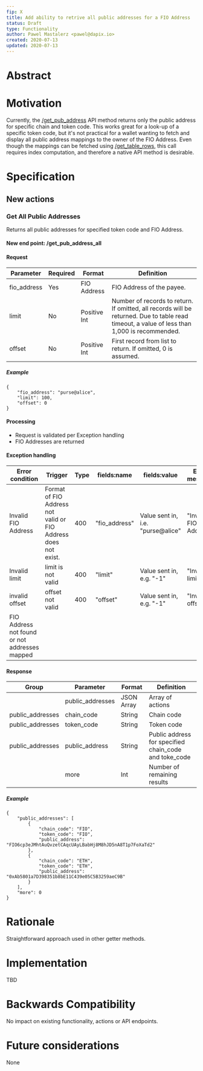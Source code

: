 ```yaml
---
fip: X
title: Add ability to retrive all public addresses for a FIO Address
status: Draft
type: Functionality
author: Pawel Mastalerz <pawel@dapix.io>
created: 2020-07-13
updated: 2020-07-13
---
```


# Abstract


# Motivation
Currently, the [/get_pub_address](https://developers.fioprotocol.io/api/api-spec/reference/get-pub-address/get-pub-address) API method returns only the public address for specific chain and token code. This works great for a look-up of a specific token code, but it's not practical for a wallet wanting to fetch and display all public address mappings to the owner of the FIO Address. Even though the mappings can be fetched using [/get_table_rows](https://developers.fioprotocol.io/api/api-spec/reference/get-table-rows/get-table-rows), this call requires index computation, and therefore a native API method is desirable.

# Specification
## New actions
### Get All Public Addresses
Returns all public addresses for specified token code and FIO Address.
#### New end point: /get_pub_address_all
#### Request
|Parameter|Required|Format|Definition|
|---|---|---|---|
|fio_address|Yes|FIO Address|FIO Address of the payee.|
|limit|No|Positive Int|Number of records to return. If omitted, all records will be returned. Due to table read timeout, a value of less than 1,000 is recommended.|
|offset|No|Positive Int|First record from list to return. If omitted, 0 is assumed.|
##### Example
```
{
	"fio_address": "purse@alice",
	"limit": 100,
	"offset": 0
}
```
#### Processing
* Request is validated per Exception handling
* FIO Addresses are returned
#### Exception handling
|Error condition|Trigger|Type|fields:name|fields:value|Error message|
|---|---|---|---|---|---|
|Invalid FIO Address|Format of FIO Address not valid or FIO Address does not exist.|400|"fio_address"|Value sent in, i.e. "purse@alice"|"Invalid FIO Address"|
|Invalid limit|limit is not valid|400|"limit"|Value sent in, e.g. "-1"|"Invalid limit"|
|invalid offset|offset not valid |400|"offset"|Value sent in, e.g. "-1"|"Invalid offset"|
|FIO Address not found or not addresses mapped
#### Response
|Group|Parameter|Format|Definition|
|---|---|---|---|
||public_addresses|JSON Array|Array of actions|
|public_addresses|chain_code|String|Chain code|
|public_addresses|token_code|String|Token code|
|public_addresses|public_address|String|Public address for specified chain_code and toke_code|
||more|Int|Number of remaining results|
##### Example
```
{
	"public_addresses": [
		{
			"chain_code": "FIO",
			"token_code": "FIO",
			"public_address": "FIO6cp3eJMhtAuQvzetCAqcUAyLBabHj8M8hJD5nA8T1p7FoXaTd2"
		},
		{
			"chain_code": "ETH",
			"token_code": "ETH",
			"public_address": "0xAb5801a7D398351b8bE11C439e05C5B3259aeC9B"
		}
	],
	"more": 0
}
```

# Rationale
Straightforward approach used in other getter methods.

# Implementation
TBD

# Backwards Compatibility
No impact on existing functionality, actions or API endpoints.

# Future considerations
None
